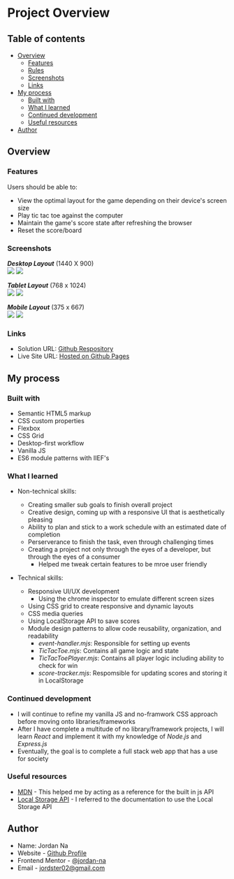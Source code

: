# Project Overview

## Table of contents

-  [Overview](#overview)
   -  [Features](#features)
   -  [Rules](#rules)
   -  [Screenshots](#screenshots)
   -  [Links](#links)
-  [My process](#my-process)
   -  [Built with](#built-with)
   -  [What I learned](#what-i-learned)
   -  [Continued development](#continued-development)
   -  [Useful resources](#useful-resources)
-  [Author](#author)

## Overview

### Features

Users should be able to:

- View the optimal layout for the game depending on their device's screen size
- Play tic tac toe against the computer
- Maintain the game's score state after refreshing the browser
- Reset the score/board

### Screenshots

***Desktop Layout*** (1440 X 900)\
![](./screenshots/desktop/desktop-board.png)
![](./screenshots/desktop/desktop-game-result.png)

***Tablet Layout*** (768 x 1024)\
![](./screenshots/tablet/tablet-board.png)
![](./screenshots/tablet/tablet-game-result.png)

***Mobile Layout*** (375 x 667) \
![](./screenshots/mobile/mobile-board.png)
![](./screenshots/mobile/mobile-game-result.png)

### Links

- Solution URL: [Github Respository](https://github.com/jordan-na/tic-tac-toe)
- Live Site URL: [Hosted on Github Pages](https://jordan-na.github.io/tic-tac-toe/)

## My process

### Built with

- Semantic HTML5 markup
- CSS custom properties
- Flexbox
- CSS Grid
- Desktop-first workflow
- Vanilla JS
- ES6 module patterns with IIEF's

### What I learned

-  Non-technical skills:

   -  Creating smaller sub goals to finish overall project
   -  Creative design, coming up with a responsive UI that is aesthetically pleasing
   -  Ability to plan and stick to a work schedule with an estimated date of completion
   -  Perserverance to finish the task, even through challenging times
   -  Creating a project not only through the eyes of a developer, but through the eyes of a consumer
      -  Helped me tweak certain features to be mroe user friendly

-  Technical skills:
   -  Responsive UI/UX development
      -  Using the chrome inspector to emulate different screen sizes
   -  Using CSS grid to create responsive and dynamic layouts
   -  CSS media queries
   -  Using LocalStorage API to save scores
   -  Module design patterns to allow code reusability, organization, and readability
      -  *event-handler.mjs*: Responsible for setting up events
      -  *TicTacToe.mjs*: Contains all game logic and state
      -  *TicTacToePlayer.mjs*: Contains all player logic including ability to check for win
      -  *score-tracker.mjs*: Respomsible for updating scores and storing it in LocalStorage

### Continued development

-  I will continue to refine my vanilla JS and no-framwork CSS approach before moving onto libraries/frameworks
-  After I have complete a multitude of no library/framework projects, I will learn _React_ and implement it with my knowledge of _Node.js_ and _Express.js_
- Eventually, the goal is to complete a full stack web app that has a use for society

### Useful resources

-  [MDN](https://developer.mozilla.org/en-US/docs/Web/JavaScript) - This helped me by acting as a reference for the built in js API
-  [Local Storage API](https://developer.mozilla.org/en-US/docs/Web/API/Window/localStorage) - I referred to the documentation to use the Local Storage API

## Author

-  Name: Jordan Na
-  Website - [Github Profile](https://github.com/jordan-na)
-  Frontend Mentor - [@jordan-na](https://www.frontendmentor.io/profile/jordan-na)
-  Email - jordster02@gmail.com